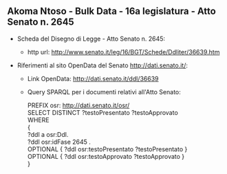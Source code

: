 ## Akoma Ntoso - Bulk Data - 16a legislatura - Atto Senato n. 2645 ##

* Scheda del Disegno di Legge - Atto Senato n. 2645:
	* http url: http://www.senato.it/leg/16/BGT/Schede/Ddliter/36639.htm

* Riferimenti al sito OpenData del Senato http://dati.senato.it/:
	* Link OpenData: http://dati.senato.it/ddl/36639
	* Query SPARQL per i documenti relativi all'Atto Senato:

        PREFIX osr: <http://dati.senato.it/osr/>  
		SELECT DISTINCT ?testoPresentato ?testoApprovato  
		WHERE  
		{  
		    ?ddl a osr:Ddl.  
		    ?ddl osr:idFase 2645 .  
		    OPTIONAL { ?ddl osr:testoPresentato ?testoPresentato }  
		    OPTIONAL { ?ddl osr:testoApprovato ?testoApprovato }  
		}
		